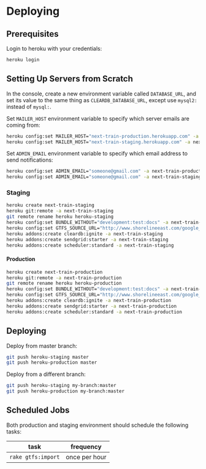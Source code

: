 # Deploying

## Prerequisites

Login to heroku with your credentials:

```` sh
heroku login
````

## Setting Up Servers from Scratch

In the console, create a new environment variable called `DATABASE_URL`, and set its value to the same thing as `CLEARDB_DATABASE_URL`, except use `mysql2:` instead of `mysql:`.

Set `MAILER_HOST` environment variable to specify which server emails are coming from:

```` sh
heroku config:set MAILER_HOST="next-train-production.herokuapp.com" -a next-train-production
heroku config:set MAILER_HOST="next-train-staging.herokuapp.com" -a next-train-staging
````

Set `ADMIN_EMAIL` environment variable to specify which email address to send notifications:

```` sh
heroku config:set ADMIN_EMAIL="someone@gmail.com" -a next-train-production
heroku config:set ADMIN_EMAIL="someone@gmail.com" -a next-train-staging
````

### Staging

```` sh
heroku create next-train-staging
heroku git:remote -a next-train-staging
git remote rename heroku heroku-staging
heroku config:set BUNDLE_WITHOUT="development:test:docs" -a next-train-staging
heroku config:set GTFS_SOURCE_URL="http://www.shorelineeast.com/google_transit.zip" -a next-train-staging
heroku addons:create cleardb:ignite -a next-train-staging
heroku addons:create sendgrid:starter -a next-train-staging
heroku addons:create scheduler:standard -a next-train-staging
````

#### Production

```` sh
heroku create next-train-production
heroku git:remote -a next-train-production
git remote rename heroku heroku-production
heroku config:set BUNDLE_WITHOUT="development:test:docs" -a next-train-production
heroku config:set GTFS_SOURCE_URL="http://www.shorelineeast.com/google_transit.zip" -a next-train-production
heroku addons:create cleardb:ignite -a next-train-production
heroku addons:create sendgrid:starter -a next-train-production
heroku addons:create scheduler:standard -a next-train-production
````

## Deploying

Deploy from master branch:

```` sh
git push heroku-staging master
git push heroku-production master
````

Deploy from a different branch:

```` sh
git push heroku-staging my-branch:master
git push heroku-production my-branch:master
````

## Scheduled Jobs

Both production and staging environment should schedule the following tasks:

task | frequency
--- | ---
`rake gtfs:import` | once per hour
